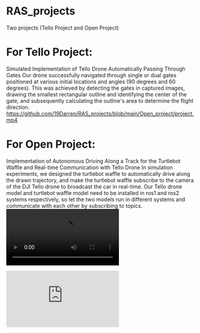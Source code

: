 # RAS_projects
Two projects (Tello Project and Open Project)

# For Tello Project:
Simulated Implementation of Tello Drone Automatically Passing Through Gates
Our drone successfully navigated through single or dual gates positioned at various initial locations and angles (90 degrees and 60 degrees). This was achieved by detecting the gates in captured images, drawing the smallest rectangular outline and identifying the center of the gate, and subsequently calculating the outline's area to determine the flight direction.
https://github.com/19Darren/RAS_projects/blob/main/Open_project/project.mp4

# For Open Project:
Implementation of Autonomous Driving Along a Track for the Turtlebot Waffle and Real-time Communication with Tello Drone
In simulation experiments, we designed the turtlebot waffle to automatically drive along the drawn trajectory, and make the turtlebot waffle subscribe to the camera of the DJI Tello drone to broadcast the car in real-time.
Our Tello drone model and turtlebot waffle model need to be installed in ros1 and ros2 systems respectively, so let the two models run in different systems and communicate with each other by subscribing to topics.
<video src="https://github.com/19Darren/RAS_projects/blob/main/Open_project/project.mp4"></video>
<iframe src="https://github.com/19Darren/RAS_projects/blob/main/Open_project/project.mp4" scrolling="no" border="0" frameborder="no" framespacing="0" allowfullscreen="true"> </iframe>
